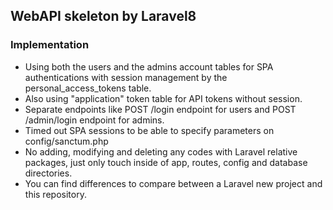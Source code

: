 ## WebAPI skeleton by Laravel8

### Implementation

- Using both the users and the admins account tables for SPA authentications with session management by the personal_access_tokens table.
- Also using "application" token table for API tokens without session.
- Separate endpoints like POST /login endpoint for users and POST /admin/login endpoint for admins.
- Timed out SPA sessions to be able to specify parameters on config/sanctum.php
- No adding, modifying and deleting any codes with Laravel relative packages, just only touch inside of app, routes, config and database directories.
- You can find differences to compare between a Laravel new project and this repository.

